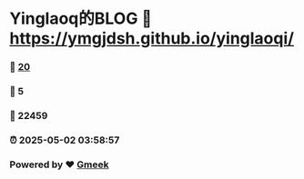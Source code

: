 # Yinglaoq的BLOG :link: https://ymgjdsh.github.io/yinglaoqi/ 
### :page_facing_up: [20](https://ymgjdsh.github.io/yinglaoqi//tag.html) 
### :speech_balloon: 5 
### :hibiscus: 22459 
### :alarm_clock: 2025-05-02 03:58:57 
### Powered by :heart: [Gmeek](https://github.com/Meekdai/Gmeek)
